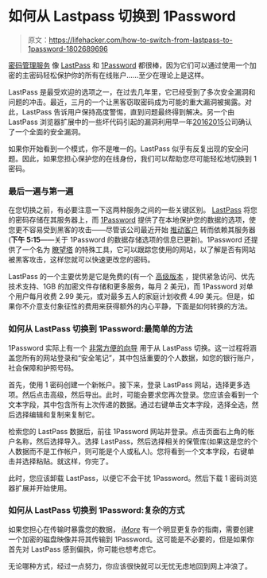 # 如何从 Lastpass 切换到 1Password

> 原文：<https://lifehacker.com/how-to-switch-from-lastpass-to-1password-1802689696>

[密码管理服务](http://lifehacker.com/the-five-best-password-managers-5529133) 像 [LastPass](http://lifehacker.com/you-can-now-use-lastpass-on-multiple-devices-for-free-1788458452) 和 [1Password](https://lifehacker.com/the-beginners-guide-to-1password-1794464866) 都很棒，因为它们可以通过使用一个加密的主密码轻松保护你的所有在线账户……至少在理论上是这样。



LastPass 是最受欢迎的选项之一，在过去几年里，它已经受到了多次安全漏洞和问题的冲击。最近，三月的一个让黑客窃取密码成为可能的重大漏洞被揭露。对此，LastPass 告诉用户保持高度警惕，直到问题最终得到解决。另一个由 LastPass 浏览器扩展中的一些坏代码引起的漏洞利用早一年[2016](https://labs.detectify.com/2016/07/27/how-i-made-lastpass-give-me-all-your-passwords/)[2015](https://arstechnica.com/information-technology/2015/06/hack-of-cloud-based-lastpass-exposes-encrypted-master-passwords/)公司确认了一个全面的安全漏洞。

如果你开始看到一个模式，你不是唯一的。LastPass 似乎有反复出现的安全问题。因此，如果您担心保护您的在线身份，我们可以帮助您尽可能轻松地切换到 1 密码。

### **最后一遍与第一遍**

在您切换之前，有必要注意一下这两种服务之间的一些关键区别。 [LastPass](https://lastpass.com/support.php?cmd=showfaq&id=425) 将您的密码存储在其服务器上，而 [1Password](https://support.1password.com/sync-options-security/) 提供了在本地保护您的数据的选项，使您更不容易受到黑客的攻击——尽管该公司最近开始 [推动客户](https://motherboard.vice.com/en_us/article/evdbdz/why-security-experts-are-pissed-that-1password-is-pushing-users-to-the-cloud) 转而依赖其服务器(**下午 5:15**——关于 1Password 的数据存储选项的信息已更新)。1Password 还提供了一个名为 [瞭望塔](https://blog.agilebits.com/2017/02/28/watchtower-keeps-you-safe-on-cloudy-days/) 的特殊工具，它可以跟踪您使用的网站，以了解是否有网站被黑客攻击，这样您就可以快速更改您的密码。

LastPass 的一个主要优势是它是免费的(有一个 [高级版本](https://blog.lastpass.com/2017/08/updates-to-the-lastpass-personal-lineup.html/) ，提供紧急访问、优先技术支持、1GB 的加密文件存储和更多服务，每月 2 美元)，而 1Password 对单个用户每月收费 2.99 美元，或对最多五人的家庭计划收费 4.99 美元。但是，如果你不介意支付象征性的费用来获得额外的内心平静，下面是如何转换的方法。

### **如何从 LastPass 切换到 1Password:最简单的方法**

1Password 实际上有一个 [非常方便的向导](https://support.1password.com/import-lastpass/) 用于从 LastPass 切换。这一过程将涵盖您所有的网站登录和“安全笔记”，其中包括重要的个人数据，如您的银行账户，社会保障和护照号码。

首先，使用 1 密码创建一个新帐户。接下来，登录 LastPass 网站，选择更多选项。然后点击高级，然后导出。此时，可能会要求您再次登录。您应该会看到一个文本字段，其中包含所有上次传递的数据。通过右键单击文本字段，选择全选，然后选择编辑和复制来复制它。

检索您的 LastPass 数据后，前往 1Password 网站并登录。点击页面右上角的帐户名称，然后选择导入。选择 LastPass，然后选择相关的保管库(如果这是您的个人数据而不是工作帐户，则可能是个人或私人)。您将看到一个文本字段，右键单击并选择粘贴。就这样，你完了。

此时，您应该卸载 LastPass，以便它不会干扰 1Password。然后下载 1 密码浏览器扩展并开始使用。

### **如何从 LastPass 切换到 1Password:复杂的方式**

如果您担心在传输时暴露您的数据， [*iMore*](https://m.imore.com/how-switch-lastpass-1password-mac) 有一个明显更复杂的指南，需要创建一个加密的磁盘映像并将其传输到 1Password。这可能是不必要的，但是如果你首先对 LastPass 感到偏执，你可能也想考虑它。

无论哪种方式，经过一点努力，你应该很快就可以无忧无虑地回到网上冲浪了。